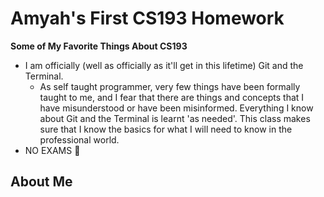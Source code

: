 # Amyah's First CS193 Homework

**Some of My Favorite Things About CS193**
- I am officially (well as officially as it'll get in this lifetime) Git and the Terminal.
	- As self taught programmer, very few things have been formally taught to me, and I fear that there are things and concepts that I have misunderstood or have been misinformed. Everything I know about Git and the Terminal is learnt 'as needed'. This class makes sure that I know the basics for what I will need to know in the professional world.
- NO EXAMS :tada:

## About Me
